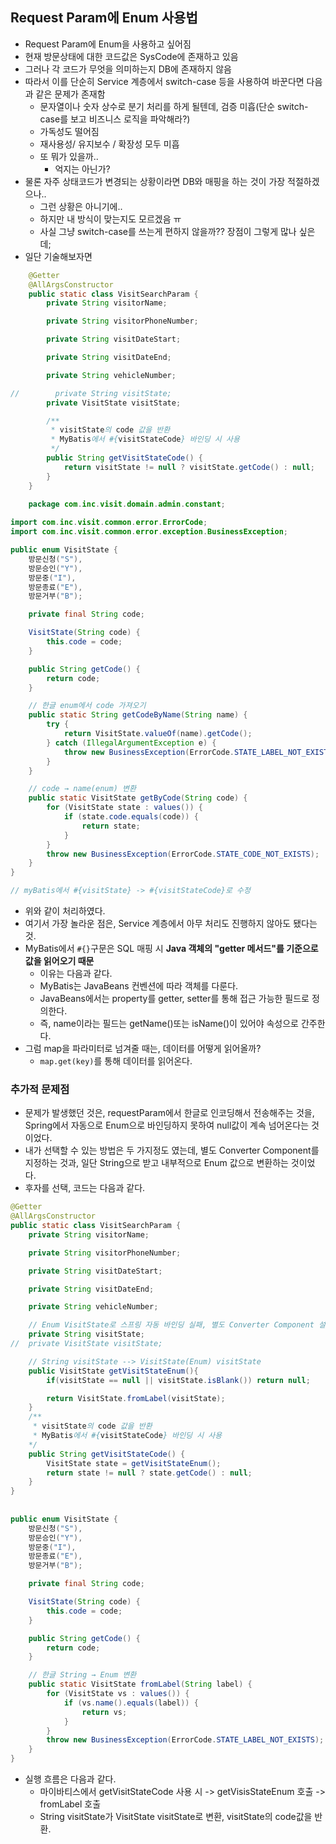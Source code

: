 ## Request Param에 Enum 사용법
- Request Param에 Enum을 사용하고 싶어짐
- 현재 방문상태에 대한 코드값은 SysCode에 존재하고 있음
- 그러나 각 코드가 무엇을 의미하는지 DB에 존재하지 않음
- 따라서 이를 단순히 Service 계층에서 switch-case 등을 사용하여 바꾼다면 다음과 같은 문제가 존재함
    - 문자열이나 숫자 상수로 분기 처리를 하게 될텐데, 검증 미흡(단순 switch-case를 보고 비즈니스 로직을 파악해라?)
    - 가독성도 떨어짐
    - 재사용성/ 유지보수 / 확장성 모두 미흡
    - 또 뭐가 있을까..
        - 억지는 아닌가?
- 물론 자주 상태코드가 변경되는 상황이라면 DB와 매핑을 하는 것이 가장 적절하겠으나..
    - 그런 상황은 아니기에..
    - 하지만 내 방식이 맞는지도 모르겠음 ㅠ
    - 사실 그냥 switch-case를 쓰는게 편하지 않을까?? 장점이 그렇게 많나 싶은데;
- 일단 기술해보자면
```java
    @Getter
    @AllArgsConstructor
    public static class VisitSearchParam {
        private String visitorName;

        private String visitorPhoneNumber;

        private String visitDateStart;

        private String visitDateEnd;

        private String vehicleNumber;

//        private String visitState;
        private VisitState visitState;

        /**
         * visitState의 code 값을 반환
         * MyBatis에서 #{visitStateCode} 바인딩 시 사용
         */
        public String getVisitStateCode() {
            return visitState != null ? visitState.getCode() : null;
        }
    }
    
    package com.inc.visit.domain.admin.constant;

import com.inc.visit.common.error.ErrorCode;
import com.inc.visit.common.error.exception.BusinessException;

public enum VisitState {
    방문신청("S"),
    방문승인("Y"),
    방문중("I"),
    방문종료("E"),
    방문거부("B");

    private final String code;

    VisitState(String code) {
        this.code = code;
    }

    public String getCode() {
        return code;
    }

    // 한글 enum에서 code 가져오기
    public static String getCodeByName(String name) {
        try {
            return VisitState.valueOf(name).getCode();
        } catch (IllegalArgumentException e) {
            throw new BusinessException(ErrorCode.STATE_LABEL_NOT_EXISTS);
        }
    }

    // code → name(enum) 변환
    public static VisitState getByCode(String code) {
        for (VisitState state : values()) {
            if (state.code.equals(code)) {
                return state;
            }
        }
        throw new BusinessException(ErrorCode.STATE_CODE_NOT_EXISTS);
    }
}

// myBatis에서 #{visitState} -> #{visitStateCode}로 수정
```
- 위와 같이 처리하였다.
- 여기서 가장 놀라운 점은, Service 계층에서 아무 처리도 진행하지 않아도 됐다는 것.
- MyBatis에서 `#{}`구문은 SQL 매핑 시 **Java 객체의 "getter 메서드"를 기준으로 값을 읽어오기 때문**
    - 이유는 다음과 같다.
    - MyBatis는 JavaBeans 컨벤션에 따라 객체를 다룬다.
    - JavaBeans에서는 property를 getter, setter를 통해 접근 가능한 필드로 정의한다.
    - 즉, name이라는 필드는 getName()또는 isName()이 있어야 속성으로 간주한다.
- 그럼 map을 파라미터로 넘겨줄 때는, 데이터를 어떻게 읽어올까?
    - `map.get(key)`를 통해 데이터를 읽어온다.

### 추가적 문제점
- 문제가 발생했던 것은, requestParam에서 한글로 인코딩해서 전송해주는 것을, Spring에서 자동으로 Enum으로 바인딩하지 못하여 null값이 계속 넘어온다는 것이었다.
- 내가 선택할 수 있는 방법은 두 가지정도 였는데, 별도 Converter Component를 지정하는 것과, 일단 String으로 받고 내부적으로 Enum 값으로 변환하는 것이었다.
- 후자를 선택, 코드는 다음과 같다.
```java
@Getter
@AllArgsConstructor
public static class VisitSearchParam {
    private String visitorName;

    private String visitorPhoneNumber;

    private String visitDateStart;

    private String visitDateEnd;

    private String vehicleNumber;

    // Enum VisitState로 스프링 자동 바인딩 실패, 별도 Converter Component 설정 대신 String으로 받기
    private String visitState;
//  private VisitState visitState;

    // String visitState --> VisitState(Enum) visitState
    public VisitState getVisitStateEnum(){
        if(visitState == null || visitState.isBlank()) return null;

        return VisitState.fromLabel(visitState);
    }
    /**
     * visitState의 code 값을 반환
     * MyBatis에서 #{visitStateCode} 바인딩 시 사용
    */
    public String getVisitStateCode() {
        VisitState state = getVisitStateEnum();
        return state != null ? state.getCode() : null;
    }
}
    
    
public enum VisitState {
    방문신청("S"),
    방문승인("Y"),
    방문중("I"),
    방문종료("E"),
    방문거부("B");

    private final String code;

    VisitState(String code) {
        this.code = code;
    }

    public String getCode() {
        return code;
    }

    // 한글 String → Enum 변환
    public static VisitState fromLabel(String label) {
        for (VisitState vs : values()) {
            if (vs.name().equals(label)) {
                return vs;
            }
        }
        throw new BusinessException(ErrorCode.STATE_LABEL_NOT_EXISTS);
    }
}
```
- 실행 흐름은 다음과 같다.
    - 마이바티스에서 getVisitStateCode 사용 시 ->  getVisisStateEnum 호출 -> fromLabel 호출
    - String visitState가 VisitState visitState로 변환, visitState의 code값을 반환.